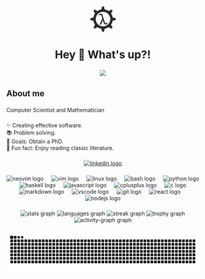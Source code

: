 <div align="center">
  <img src="./lambda.png" alt="lambda"  />
</div>

<h1 align="center">Hey 👋 What's up?!</h1>

###

<div align="center">
  <img src="https://visitor-badge.laobi.icu/badge?page_id=ragibasif.ragibasif&left_color=darkslategrey&right_color=maroon&left_text=Visitors"  />
</div>

###

<h2 align="left">About me</h2>

###

<p align="left">Computer Scientist and Mathematician</p>

###

<p align="left">✨ Creating effective software.<br>📚 Problem solving.<br>🎯 Goals: Obtain a PhD.<br>🎲 Fun fact: Enjoy reading classic literature.</p>

###

<div align="center">
  <a href="https://www.linkedin.com/in/ragibasif/" target="_blank">
    <img src="https://img.shields.io/static/v1?message=LinkedIn&logo=linkedin&label=&color=0077B5&logoColor=white&labelColor=&style=flat" height="40" alt="linkedin logo"  />
  </a>
</div>

###

<div align="center">
  <img src="https://img.shields.io/badge/Neovim-57A143?logo=neovim&logoColor=black&style=for-the-badge" height="40" alt="neovim logo"  />
  <img width="12" />
  <img src="https://img.shields.io/badge/Vim-019733?logo=vim&logoColor=white&style=for-the-badge" height="40" alt="vim logo"  />
  <img width="12" />
  <img src="https://img.shields.io/badge/Linux-FCC624?logo=linux&logoColor=black&style=for-the-badge" height="40" alt="linux logo"  />
  <img width="12" />
  <img src="https://img.shields.io/badge/GNU Bash-4EAA25?logo=gnubash&logoColor=white&style=for-the-badge" height="40" alt="bash logo"  />
  <img width="12" />
  <img src="https://img.shields.io/badge/Python-3776AB?logo=python&logoColor=white&style=for-the-badge" height="40" alt="python logo"  />
  <img width="12" />
  <img src="https://img.shields.io/badge/Haskell-5D4F85?logo=haskell&logoColor=white&style=for-the-badge" height="40" alt="haskell logo"  />
  <img width="12" />
  <img src="https://img.shields.io/badge/JavaScript-F7DF1E?logo=javascript&logoColor=black&style=for-the-badge" height="40" alt="javascript logo"  />
  <img width="12" />
  <img src="https://img.shields.io/badge/C++-00599C?logo=cplusplus&logoColor=white&style=for-the-badge" height="40" alt="cplusplus logo"  />
  <img width="12" />
  <img src="https://img.shields.io/badge/C-A8B9CC?logo=c&logoColor=black&style=for-the-badge" height="40" alt="c logo"  />
  <img width="12" />
  <img src="https://img.shields.io/badge/Markdown-000000?logo=markdown&logoColor=white&style=for-the-badge" height="40" alt="markdown logo"  />
  <img width="12" />
  <img src="https://img.shields.io/badge/Visual Studio Code-007ACC?logo=visualstudiocode&logoColor=white&style=for-the-badge" height="40" alt="vscode logo"  />
  <img width="12" />
  <img src="https://img.shields.io/badge/Git-F05032?logo=git&logoColor=white&style=for-the-badge" height="40" alt="git logo"  />
  <img width="12" />
  <img src="https://img.shields.io/badge/React-61DAFB?logo=react&logoColor=black&style=for-the-badge" height="40" alt="react logo"  />
  <img width="12" />
  <img src="https://img.shields.io/badge/Node.js-339933?logo=nodedotjs&logoColor=white&style=for-the-badge" height="40" alt="nodejs logo"  />
</div>

###

<div align="center">
  <img src="https://github-readme-stats.vercel.app/api?username=ragibasif&hide_title=true&hide_rank=true&show_icons=true&include_all_commits=true&count_private=true&disable_animations=false&theme=gruvbox&locale=en&hide_border=true&order=1" height="150" alt="stats graph"  />
  <img src="https://github-readme-stats.vercel.app/api/top-langs?username=ragibasif&locale=en&hide_title=true&layout=compact&card_width=320&langs_count=5&theme=gruvbox&hide_border=true&order=2" height="150" alt="languages graph"  />
  <img src="https://streak-stats.demolab.com?user=ragibasif&locale=en&mode=daily&theme=gruvbox&hide_border=true&border_radius=5&order=3" height="150" alt="streak graph"  />
  <img src="https://github-profile-trophy.vercel.app?username=ragibasif&theme=gruvbox&column=-1&row=1&margin-w=8&margin-h=8&no-bg=false&no-frame=true&order=4" height="150" alt="trophy graph"  />
  <img src="https://github-readme-activity-graph.vercel.app/graph?username=ragibasif&radius=16&theme=gruvbox&area=true&order=5&hide_title=true&hide_border=true" height="300" alt="activity-graph graph"  />
</div>

###

<img src="https://raw.githubusercontent.com/ragibasif/ragibasif/output/snake.svg" alt="Snake animation" />

###
